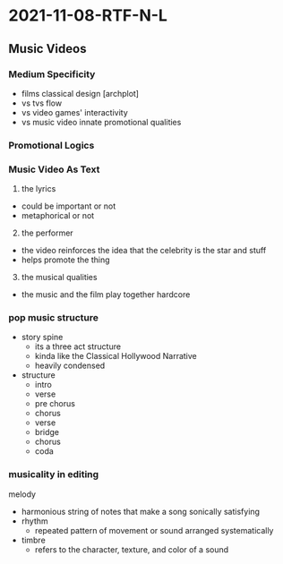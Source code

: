 # 2021-11-08-RTF-N-L
## Music Videos

### Medium Specificity
- films classical design [archplot]
- vs tvs flow
- vs video games' interactivity
- vs music video innate promotional qualities

### Promotional Logics
<!-- go back and look at -->

### Music Video As Text
1. the lyrics
  - could be important or not
  - metaphorical or not
2. the performer
  - the video reinforces the idea that the celebrity is the star and stuff
  - helps promote the thing
3. the musical qualities
  - the music and the film play together hardcore

### pop music structure
- story spine
  - its a three act structure
  - kinda like the Classical Hollywood Narrative
  - heavily condensed
- structure
  - intro
  - verse
  - pre chorus
  - chorus
  - verse
  - bridge
  - chorus
  - coda

### musicality in editing
melody
  - harmonious string of notes that make a song sonically satisfying
- rhythm
  - repeated pattern of movement or sound arranged systematically
- timbre
  - refers to the character, texture, and color of a sound

<!-- copy quote from experiencing music video-?


### a crude history
- the cinematic jukebox
  - 1940s-60s pre music videos
- rise of MTV
  - 1981 MTV began broadcasting
  - by 2004 MTV2 signaling a shift in programming priorities
- digital jukebox
  - youtube 2005
  - 2009 vevo launched
<!--beyonce countdown -->




